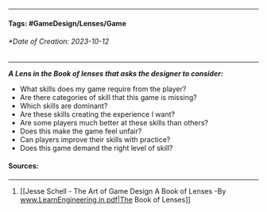 __________________________________________________________________________
#### **Tags:** #GameDesign/Lenses/Game 

###### *Date of Creation: 2023-10-12
__________________________________________________________________________

***A Lens in the Book of lenses that asks the designer to consider:***
- What skills does my game require from the player?
- Are there categories of skill that this game is missing?
- Which skills are dominant?
- Are these skills creating the experience I want?
- Are some players much better at these skills than others?
- Does this make the game feel unfair?
- Can players improve their skills with practice?
- Does this game demand the right level of skill?
#### Sources:
__________________________________________________________________________
1. [[Jesse Schell - The Art of Game Design A Book of Lenses -By www.LearnEngineering.in.pdf|The Book of Lenses]]